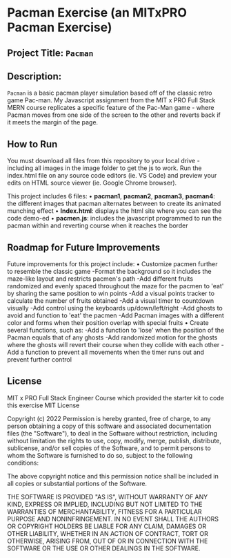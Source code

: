 #  Pacman Exercise (an MITxPRO Pacman Exercise)
## Project Title: ``Pacman``
## Description: 
``Pacman`` is a basic pacman player simulation based off of the classic retro game Pac-man. My Javascript assignment from the MIT x PRO Full Stack MERN course replicates a specific feature of the Pac-Man game - where Pacman moves from one side of the screen to the other and reverts back if it meets the margin of the page.

## How to Run
You must download all files from this repository to your local drive - including all images in the image folder to get the js to work. Run the index.html file on any source code editors (ie. VS Code) and preview your edits on HTML source viewer (ie. Google Chrome browser).

This project includes 6 files:
•	<b>pacman1</b>, <b>pacman2</b>, <b>pacman3</b>, <b>pacman4</b>: the different images that pacman alternates between to create its animated munching effect
•	<b>Index.html</b>: displays the html site where you can see the code demo-ed
•	<b>pacmen.js</b>: includes the javascript programmed to run the pacman within and reverting course when it reaches the border

## Roadmap for Future Improvements
Future improvements for this project include:
•	Customize pacmen further to resemble the classic game
  -Format the background so it includes the maze-like layout and restricts pacmen's path
  -Add different fruits randomized and evenly spaced throughout the maze for the pacmen to 'eat' by sharing the same position to win points
  -Add a visual points tracker to calculate the number of fruits obtained
  -Add a visual timer to countdown visually 
  -Add control using the keyboards up/down/left/right
  -Add ghosts to avoid and function to 'eat' the pacmen
  -Add Pacman images with a different color and forms when their position overlap with special fruits
•	Create several functions, such as:
  -Add a function to 'lose' when the position of the Pacman equals that of any ghosts
  -Add randomized motion for the ghosts where the ghosts will revert their course when they collide with each other
  -Add a function to prevent all movements when the timer runs out and prevent further control
  
  
## License
MIT x PRO Full Stack Engineer Course which provided the starter kit to code this exercise
MIT License

Copyright (c) 2022
Permission is hereby granted, free of charge, to any person obtaining a copy of this software and associated documentation files (the "Software"), to deal in the Software without restriction, including without limitation the rights to use, copy, modify, merge, publish, distribute, sublicense, and/or sell copies of the Software, and to permit persons to whom the Software is furnished to do so, subject to the following conditions:

The above copyright notice and this permission notice shall be included in all copies or substantial portions of the Software.

THE SOFTWARE IS PROVIDED "AS IS", WITHOUT WARRANTY OF ANY KIND, EXPRESS OR IMPLIED, INCLUDING BUT NOT LIMITED TO THE WARRANTIES OF MERCHANTABILITY, FITNESS FOR A PARTICULAR PURPOSE AND NONINFRINGEMENT. IN NO EVENT SHALL THE AUTHORS OR COPYRIGHT HOLDERS BE LIABLE FOR ANY CLAIM, DAMAGES OR OTHER LIABILITY, WHETHER IN AN ACTION OF CONTRACT, TORT OR OTHERWISE, ARISING FROM, OUT OF OR IN CONNECTION WITH THE SOFTWARE OR THE USE OR OTHER DEALINGS IN THE SOFTWARE.
